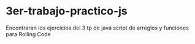 # 3er-trabajo-practico-js
Encontraran los ejercicios del 3 tp de java script de arreglos y funciones para Rolling Code
